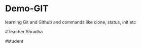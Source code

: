 # Demo-GIT
learning Git and Github and commands like clone, status, init etc

#Teacher 
Shradha 

#student 
